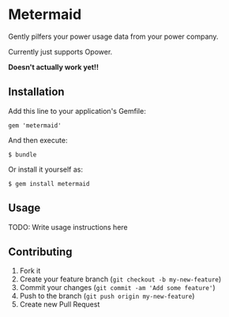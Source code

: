 # Metermaid

Gently pilfers your power usage data from your power company.

Currently just supports Opower.

**Doesn't actually work yet!!**

## Installation

Add this line to your application's Gemfile:

    gem 'metermaid'

And then execute:

    $ bundle

Or install it yourself as:

    $ gem install metermaid

## Usage

TODO: Write usage instructions here

## Contributing

1. Fork it
2. Create your feature branch (`git checkout -b my-new-feature`)
3. Commit your changes (`git commit -am 'Add some feature'`)
4. Push to the branch (`git push origin my-new-feature`)
5. Create new Pull Request
